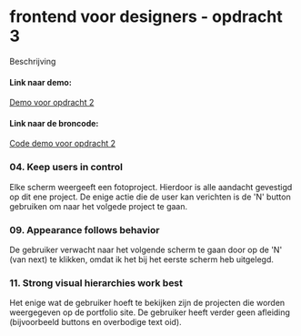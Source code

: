 # frontend voor designers - opdracht 3
Beschrijving

#### Link naar demo:
[Demo voor opdracht 2](https://rxckbos.github.io/frontendvoordesigners/opdracht2/v1)

#### Link naar de broncode:
[Code demo voor opdracht 2](https://github.com/rxckbos/frontendvoordesigners/tree/master/opdracht2/v1)

### 04. Keep users in control
Elke scherm weergeeft een fotoproject. Hierdoor is alle aandacht gevestigd op dit ene project. De enige actie die de user kan verichten is de 'N' button gebruiken om naar het volgede project te gaan.

### 09. Appearance follows behavior
De gebruiker verwacht naar het volgende scherm te gaan door op de 'N' (van next) te klikken, omdat ik het bij het eerste scherm heb uitgelegd. 

### 11. Strong visual hierarchies work best
Het enige wat de gebruiker hoeft te bekijken zijn de projecten die worden weergegeven op de portfolio site. De gebruiker heeft verder geen afleiding (bijvoorbeeld buttons en overbodige text oid).
